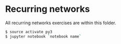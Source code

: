 # Recurring networks

All recurring networks exercises are within this folder.

```bash
$ source activate py3
$ jupyter notebook `notebook name`
```
